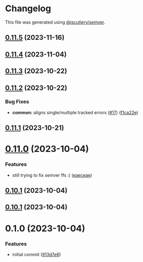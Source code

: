 # Changelog

This file was generated using [@jscutlery/semver](https://github.com/jscutlery/semver).

## [0.11.5](https://github.com/RobbyRabbitman/ngx/compare/common-0.11.4...common-0.11.5) (2023-11-16)



## [0.11.4](https://github.com/RobbyRabbitman/ngx/compare/common-0.11.3...common-0.11.4) (2023-11-04)



## [0.11.3](https://github.com/RobbyRabbitman/ngx/compare/common-0.11.2...common-0.11.3) (2023-10-22)



## [0.11.2](https://github.com/RobbyRabbitman/ngx/compare/common-0.11.1...common-0.11.2) (2023-10-22)


### Bug Fixes

* **common:** aligns single/multiple tracked errors ([#17](https://github.com/RobbyRabbitman/ngx/issues/17)) ([f1ca22e](https://github.com/RobbyRabbitman/ngx/commit/f1ca22e957330de719c2a0446fedc7261476040a))



## [0.11.1](https://github.com/RobbyRabbitman/ngx/compare/common-0.11.0...common-0.11.1) (2023-10-21)



# [0.11.0](https://github.com/RobbyRabbitman/ngx/compare/common-0.10.0...common-0.11.0) (2023-10-04)


### Features

* still trying to fix semver ffs :( ([eaeceae](https://github.com/RobbyRabbitman/ngx/commit/eaeceae2b5a79ed7fb936cb8d25fca12c1c8433d))



## [0.10.1](https://github.com/RobbyRabbitman/ngx/compare/common-0.10.0...common-0.10.1) (2023-10-04)



## [0.10.1](https://github.com/RobbyRabbitman/ngx/compare/common-0.10.0...common-0.10.1) (2023-10-04)



# 0.1.0 (2023-10-04)


### Features

* initial commit ([913d7e6](https://github.com/RobbyRabbitman/ngx/commit/913d7e64bb7bb7c8eaf009f06f504b2c6b7c9dd4))
